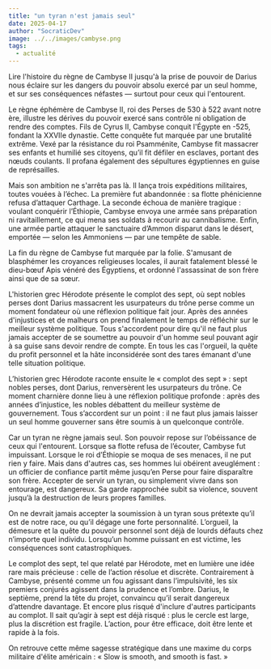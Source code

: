 ```yaml
---
title: "un tyran n'est jamais seul"
date: 2025-04-17
author: "SocraticDev"
image: ../../images/cambyse.png
tags:
  - actualité
---
```


Lire l'histoire du règne de Cambyse II jusqu'à la prise de pouvoir de Darius nous éclaire sur les dangers du pouvoir absolu exercé par un seul homme, et sur ses conséquences néfastes — surtout pour ceux qui l'entourent.

Le règne éphémère de Cambyse II, roi des Perses de 530 à 522 avant notre ère, illustre les dérives du pouvoir exercé sans contrôle ni obligation de rendre des comptes. Fils de Cyrus II, Cambyse conquit l'Égypte en -525, fondant la XXVIIe dynastie. Cette conquête fut marquée par une brutalité extrême. Vexé par la résistance du roi Psamménite, Cambyse fit massacrer ses enfants et humilié ses citoyens, qu’il fit défiler en esclaves, portant des nœuds coulants. Il profana également des sépultures égyptiennes en guise de représailles.

Mais son ambition ne s'arrêta pas là. Il lança trois expéditions militaires, toutes vouées à l’échec. La première fut abandonnée : sa flotte phénicienne refusa d’attaquer Carthage. La seconde échoua de manière tragique : voulant conquérir l’Éthiopie, Cambyse envoya une armée sans préparation ni ravitaillement, ce qui mena ses soldats à recourir au cannibalisme. Enfin, une armée partie attaquer le sanctuaire d’Ammon disparut dans le désert, emportée — selon les Ammoniens — par une tempête de sable.

La fin du règne de Cambyse fut marquée par la folie. S'amusant de blasphémer
les croyances religieuses locales, il aurait fatalement blessé le
dieu-bœuf Apis vénéré des Égyptiens, et ordonné l'assassinat de son frère
ainsi que de sa sœur.

L'historien grec Hérodote présente le complot des sept, où sept nobles perses
dont Darius massacrent les usurpateurs du trône perse comme un moment fondateur
où une réflexion politique fait jour. Après des années d'injustices et de
malheurs on prend finalement le temps de réfléchir sur le meilleur système
politique. Tous s'accordent pour dire qu'il ne faut plus jamais accepter de se
soumettre au pouvoir d'un homme seul pouvant agir à sa guise sans devoir rendre
de compte. En tous les cas l'orgueil, la quête du profit personnel et la hâte
inconsidérée sont des tares émanant d'une telle situation politique.

L’historien grec Hérodote raconte ensuite le « complot des sept » : sept nobles perses, dont Darius, renversèrent les usurpateurs du trône. Ce moment charnière donne lieu à une réflexion politique profonde : après des années d’injustice, les nobles débattent du meilleur système de gouvernement. Tous s’accordent sur un point : il ne faut plus jamais laisser un seul homme gouverner sans être soumis à un quelconque contrôle.

Car un tyran ne règne jamais seul. Son pouvoir repose sur l’obéissance de ceux qui l'entourent. Lorsque sa flotte refusa de l’écouter, Cambyse fut impuissant. Lorsque le roi d’Éthiopie se moqua de ses menaces, il ne put rien y faire. Mais dans d'autres cas, ses hommes lui obéirent aveuglément : un officier de confiance partit même jusqu’en Perse pour faire disparaître son frère. Accepter de servir un tyran, ou simplement vivre dans son entourage, est dangereux. Sa garde rapprochée subit sa violence, souvent jusqu’à la destruction de leurs propres familles.

On ne devrait jamais accepter la soumission à un tyran sous prétexte qu’il est de notre race, ou qu’il dégage une forte personnalité. L’orgueil, la démesure et la quête du pouvoir personnel sont déjà de lourds défauts chez n’importe quel individu. Lorsqu’un homme puissant en est victime, les conséquences sont catastrophiques.

Le complot des sept, tel que relaté par Hérodote, met en lumière une idée rare
mais précieuse : celle de l’action résolue et discrète. Contrairement à
Cambyse, présenté comme un fou agissant dans l’impulsivité, les six premiers
conjurés agissent dans la prudence et l’ombre. Darius, le septième, prend la
tête du projet, convaincu qu’il serait dangereux d’attendre davantage. Et
encore plus risqué d'inclure d'autres participants au complot. Il sait
qu’agir à sept est déjà risqué : plus le cercle est large, plus la discrétion
est fragile. L’action, pour être efficace, doit être lente et rapide à la fois.

On retrouve cette même sagesse stratégique dans une maxime du corps militaire d'élite américain :
« Slow is smooth, and smooth is fast. »
